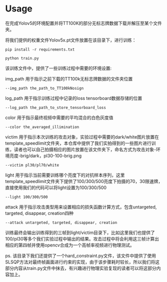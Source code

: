 # Usage

在完成Yolov5的环境配置并将TT100K的部分无标志牌数据下载并解压至某个文件夹。

将我们提供的权重文件Yolov5x.pt文件放置在该目录下，进行训练：

`pip install -r requirements.txt`

`python train.py  `

该训练文件中，提供了一些训练过程中需要的环境设置:

img_path 用于指示之前下载的TT100k无标志牌数据的文件夹位置

`--img_path the_path_to_TT100kNosign`

log_path 用于指示训练过程中记录的loss tensorboard数据存储的位置

`--log_path the_path_to_store_tensorboard_loss`

color 用于指示最终视频中需要的平均混合的白色灰度值

 `--color the_averaged_illimination`

victim 用于指示本次训练的攻击对象，实验过程中需要的dark/white图片放置在template_speedlimit文件夹，本仓库中提供了我们实拍得到的一些图片进行训练，读者也可以自己拍摄相应的图片放置在该文件夹下，命名方式为攻击对象-环境亮度-brig/dark，pl30-100-brig.png

 `--victim pl30/pl70/white`

light 用于指示当前需要训练哪个亮度下的对抗样本序列，这里template_speedlimit文件夹下提供了100/300/500亮度下拍摄的70，30限速牌，直接使用我们的代码可以将light设置为100/300/500

`--light 100/300/500`

attack 用于指示攻击类型用来设置相应的损失函数计算方式，包含untargeted, targeted, disappear, creation四种

`--attack untargeted, targeted, disappear, creation`

训练最终会输出训练得到的三帧到light/victim目录下，比如这里我们也提供了100/pl30等多个我们实验过程中输出的结果。攻击过程中将会利用这三帧计算出相应的第四帧并使用opencv合成为一个高帧率视频进行物理测试。

ps. 该目录下我们还提供了一个hard_constraint.py文件，该文件中提供了使用SLSQP方法对最终帧画面进行约束的实现，由于该步骤耗时较长，所以我们将这部分内容从train.py文件中抹去，有兴趣进行物理实验复现的读者可以将这部分内容加上。